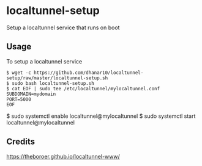 # localtunnel-setup

Setup a localtunnel service that runs on boot

## Usage

To setup a localtunnel service

```
$ wget -c https://github.com/dhanar10/localtunnel-setup/raw/master/localtunnel-setup.sh
$ sudo bash localtunnel-setup.sh
$ cat EOF | sudo tee /etc/localtunnel/mylocaltunnel.conf
SUBDOMAIN=mydomain
PORT=5000
EOF
```
$ sudo systemctl enable localtunnel@mylocaltunnel
$ sudo systemctl start localtunnel@mylocaltunnel

## Credits

https://theboroer.github.io/localtunnel-www/
